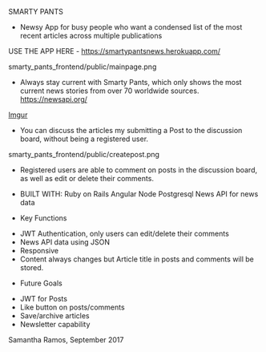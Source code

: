 SMARTY PANTS

* Newsy App for busy people who want a condensed list of the most recent articles across multiple publications

USE THE APP HERE - https://smartypantsnews.herokuapp.com/

smarty_pants_frontend/public/mainpage.png

* Always stay current with Smarty Pants, which only shows the most current news stories from over 70 worldwide sources.
https://newsapi.org/

[Imgur](https://i.imgur.com/DXWuTLd.png)

* You can discuss the articles my submitting a Post to the discussion board, without being a registered user.

smarty_pants_frontend/public/createpost.png

* Registered users are able to comment on posts in the discussion board, as well as edit or delete their comments.

* BUILT WITH:
Ruby on Rails
Angular
Node
Postgresql
News API for news data

* Key Functions
 - JWT Authentication, only users can edit/delete their comments
 - News API data using JSON
 - Responsive
 - Content always changes but Article title in posts and comments will be stored.

 * Future Goals
 - JWT for Posts
 - Like button on posts/comments
 - Save/archive articles
 - Newsletter capability

 Samantha Ramos, September 2017
